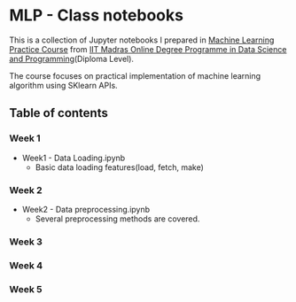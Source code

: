 # MLP - Class notebooks

This is a collection of Jupyter notebooks I prepared in [Machine Learning Practice Course](https://onlinedegree.iitm.ac.in/course_pages/BSCCS2008.html) from [IIT Madras Online Degree Programme in Data Science and Programming](https://onlinedegree.iitm.ac.in/index.html)(Diploma Level).

The course focuses on practical implementation of machine learning algorithm using SKlearn APIs.

## Table of contents

### Week 1
* Week1 - Data Loading.ipynb
  * Basic data loading features(load, fetch, make)
  
### Week 2
* Week2 - Data preprocessing.ipynb
  * Several preprocessing methods are covered.
  
### Week 3
### Week 4
### Week 5
